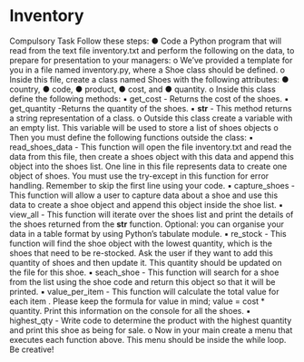 # Inventory

Compulsory Task
Follow these steps:
● Code a Python program that will read from the text file inventory.txt and
perform the following on the data, to prepare for presentation to your
managers:
o We’ve provided a template for you in a file named inventory.py,
where a Shoe class should be defined.
o Inside this file, create a class named Shoes with the following
attributes:
● country,
● code,
● product,
● cost, and
● quantity.
o Inside this class define the following methods:
▪ get_cost - Returns the cost of the shoes.
▪ get_quantity -Returns the quantity of the shoes.
▪ __str__ - This method returns a string representation of a
class.
o Outside this class create a variable with an empty list. This variable
will be used to store a list of shoes objects
o Then you must define the following functions outside the class:
▪ read_shoes_data - This function will open the file
inventory.txt and read the data from this file, then create a
shoes object with this data and append this object into the
shoes list. One line in this file represents data to create one
object of shoes. You must use the try-except in this function
for error handling. Remember to skip the first line using your
code.
▪ capture_shoes - This function will allow a user to capture
data about a shoe and use this data to create a shoe object
and append this object inside the shoe list.
▪ view_all - This function will iterate over the shoes list and
print the details of the shoes returned from the __str__
function. Optional: you can organise your data in a table
format by using Python’s tabulate module.
▪ re_stock - This function will find the shoe object with the
lowest quantity, which is the shoes that need to be
re-stocked. Ask the user if they want to add this quantity of
shoes and then update it. This quantity should be updated
on the file for this shoe.
▪ seach_shoe - This function will search for a shoe from the list
using the shoe code and return this object so that it will be
printed.
▪ value_per_item - This function will calculate the total value
for each item . Please keep the formula for value in mind;
value = cost * quantity. Print this information on the console
for all the shoes.
▪ highest_qty - Write code to determine the product with the
highest quantity and print this shoe as being for sale.
o Now in your main create a menu that executes each function
above. This menu should be inside the while loop. Be creative!
